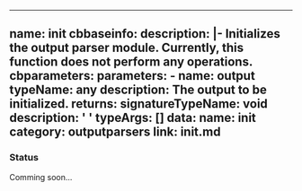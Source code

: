  ---
name: init
cbbaseinfo:
  description: |-
    Initializes the output parser module.
    Currently, this function does not perform any operations.
cbparameters:
  parameters:
    - name: output
      typeName: any
      description: The output to be initialized.
  returns:
    signatureTypeName: void
    description: ' '
    typeArgs: []
data:
  name: init
  category: outputparsers
  link: init.md
---
<CBBaseInfo/> 
 <CBParameters/>

### Status 

Comming soon...